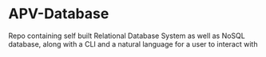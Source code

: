 # APV-Database
Repo containing self built Relational Database System as well as NoSQL database, along with a CLI and a natural language for a user to interact with
